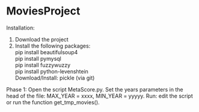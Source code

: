 # MoviesProject
Installation:
1. Download the project
2. Install the following packages:  
   pip install beautifulsoup4  
   pip install pymysql  
   pip install fuzzywuzzy  
   pip install python-levenshtein  
   Download/Install: pickle (via git)  
   
Phase 1:
Open the script MetaScore.py.
Set the years parameters in the head of the file:  MAX_YEAR = xxxx, MIN_YEAR = yyyyy.
Run: edit the script or run the function get_tmp_movies().
